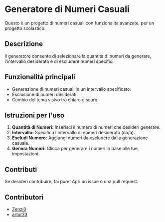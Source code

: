 # Generatore di Numeri Casuali

Questo è un progetto di numeri casuali con funzionalità avanzate, per un progetto scolastico.

## Descrizione

Il generatore consente di selezionare la quantità di numeri da generare, l'intervallo desiderato e di escludere numeri specifici.

## Funzionalità principali

- Generazione di numeri casuali in un intervallo specificato.
- Esclusione di numeri desiderati.
- Cambio del tema visivo tra chiaro e scuro.

## Istruzioni per l'uso

1. **Quantità di Numeri:** Inserisci il numero di numeri che desideri generare.
2. **Intervallo:** Specifica l'intervallo di numeri desiderato (da/a).
3. **Escludi Numero:** Aggiungi numeri da escludere dalla generazione casuale.
4. **Genera Numeri:** Clicca per generare i numeri in base alle tue impostazioni.

## Contributi

Se desideri contribuire, fai pure! Apri un issue o una pull request.

## Contributori

- [Zenzi0](https://www.instagram.com/zen._.48/)
- [artur33](https://github.com/artur3333)